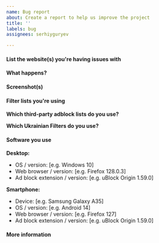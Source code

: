 ```yaml
---
name: Bug report
about: Create a report to help us improve the project
title: ''
labels: bug
assignees: serhiyguryev

---
```


<!--

Before creating a report:

1) Make sure there are no problems or conflicts with other browser extensions.
2) Make sure you use only one ad blocking (content filtering) extension.
3) Disable NoScript, Ghostery, Disconnect, HTTPS Everywhere, Privacy Badger, AntiBanner, VPN extensions and retest (check) the website with which you have problems.
-->

#### List the website(s) you're having issues with

<!-- Website URL is REQUIRED -->
<!-- Wrap the website URL in a code tag please (REQUIRED) -->
<!-- Warn if it is a website with NSFW content -->

#### What happens?

<!-- Describe the problems that you encounter when visiting the site and indicate the steps to reproduce these problems -->

#### Screenshot(s)

<!-- Screenshot(s) to visually describe the issues -->
<!-- Post links instead of inline images for screenshots containing adult material -->

#### Filter lists you're using

**Which third-party adblock lists do you use?**

<!-- e.g. ABP filters, EasyList, EasyPrivacy, Fanboy's Annoyance List, etc.
     specify the version (if any) and/or date of creation for these block lists-->

**Which Ukrainian Filters do you use?**

<!-- e.g. Ukrainian Ad Filter, Ukrainian Annoyance Filter, Ukrainian Privacy Filter, Ukrainian Security Filter
     specify the version and date of creation for these lists (REQUIRED) -->

#### Software you use

**Desktop:**

- OS / version: [e.g. Windows 10]
- Web browser / version: [e.g. Firefox 128.0.3]
- Ad block extension / version: [e.g. uBlock Origin 1.59.0]

**Smartphone:**

- Device: [e.g. Samsung Galaxy A35]
- OS / version: [e.g. Android 14]
- Web browser / version: [e.g. Firefox 127]
- Ad block extension / version: [e.g. uBlock Origin 1.59.0]

#### More information

<!-- Add anything else here that may be helpful in resolving the issue quickly -->

